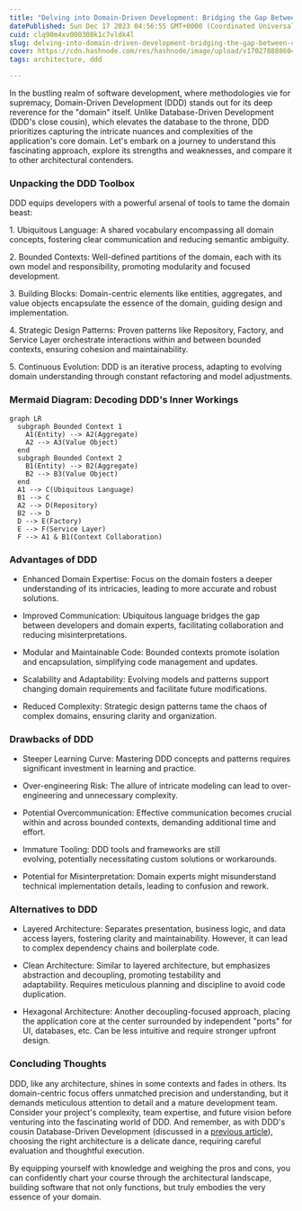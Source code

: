 ```yaml
---
title: "Delving into Domain-Driven Development: Bridging the Gap Between Code and Reality"
datePublished: Sun Dec 17 2023 04:56:55 GMT+0000 (Coordinated Universal Time)
cuid: clq90m4xv000308k1c7vldk4l
slug: delving-into-domain-driven-development-bridging-the-gap-between-code-and-reality
cover: https://cdn.hashnode.com/res/hashnode/image/upload/v1702788886044/fbf4a1cf-ad5f-419b-9a5b-ca17e1e9c0f7.jpeg
tags: architecture, ddd

---
```


In the bustling realm of software development, where methodologies vie for supremacy, Domain-Driven Development (DDD) stands out for its deep reverence for the "domain" itself. Unlike Database-Driven Development (DDD's close cousin), which elevates the database to the throne, DDD prioritizes capturing the intricate nuances and complexities of the application's core domain. Let's embark on a journey to understand this fascinating approach, explore its strengths and weaknesses, and compare it to other architectural contenders.

### Unpacking the DDD Toolbox

DDD equips developers with a powerful arsenal of tools to tame the domain beast:

1\. Ubiquitous Language: A shared vocabulary encompassing all domain concepts, fostering clear communication and reducing semantic ambiguity.

2\. Bounded Contexts: Well-defined partitions of the domain, each with its own model and responsibility, promoting modularity and focused development.

3\. Building Blocks: Domain-centric elements like entities, aggregates, and value objects encapsulate the essence of the domain, guiding design and implementation.

4\. Strategic Design Patterns: Proven patterns like Repository, Factory, and Service Layer orchestrate interactions within and between bounded contexts, ensuring cohesion and maintainability.

5\. Continuous Evolution: DDD is an iterative process, adapting to evolving domain understanding through constant refactoring and model adjustments.

### Mermaid Diagram: Decoding DDD's Inner Workings

```mermaid
graph LR
  subgraph Bounded Context 1
    A1(Entity) --> A2(Aggregate)
    A2 --> A3(Value Object)
  end
  subgraph Bounded Context 2
    B1(Entity) --> B2(Aggregate)
    B2 --> B3(Value Object)
  end
  A1 --> C(Ubiquitous Language)
  B1 --> C
  A2 --> D(Repository)
  B2 --> D
  D --> E(Factory)
  E --> F(Service Layer)
  F --> A1 & B1(Context Collaboration)
```

### Advantages of DDD

* Enhanced Domain Expertise: Focus on the domain fosters a deeper understanding of its intricacies, leading to more accurate and robust solutions.
    
* Improved Communication: Ubiquitous language bridges the gap between developers and domain experts, facilitating collaboration and reducing misinterpretations.
    
* Modular and Maintainable Code: Bounded contexts promote isolation and encapsulation, simplifying code management and updates.
    
* Scalability and Adaptability: Evolving models and patterns support changing domain requirements and facilitate future modifications.
    
* Reduced Complexity: Strategic design patterns tame the chaos of complex domains, ensuring clarity and organization.
    

### Drawbacks of DDD

* Steeper Learning Curve: Mastering DDD concepts and patterns requires significant investment in learning and practice.
    
* Over-engineering Risk: The allure of intricate modeling can lead to over-engineering and unnecessary complexity.
    
* Potential Overcommunication: Effective communication becomes crucial within and across bounded contexts, demanding additional time and effort.
    
* Immature Tooling: DDD tools and frameworks are still evolving, potentially necessitating custom solutions or workarounds.
    
* Potential for Misinterpretation: Domain experts might misunderstand technical implementation details, leading to confusion and rework.
    

### Alternatives to DDD

* Layered Architecture: Separates presentation, business logic, and data access layers, fostering clarity and maintainability. However, it can lead to complex dependency chains and boilerplate code.
    
* Clean Architecture: Similar to layered architecture, but emphasizes abstraction and decoupling, promoting testability and adaptability. Requires meticulous planning and discipline to avoid code duplication.
    
* Hexagonal Architecture: Another decoupling-focused approach, placing the application core at the center surrounded by independent "ports" for UI, databases, etc. Can be less intuitive and require stronger upfront design.
    

### Concluding Thoughts

DDD, like any architecture, shines in some contexts and fades in others. Its domain-centric focus offers unmatched precision and understanding, but it demands meticulous attention to detail and a mature development team. Consider your project's complexity, team expertise, and future vision before venturing into the fascinating world of DDD. And remember, as with DDD's cousin Database-Driven Development (discussed in a [previous article](https://thediligentengineer.com/database-driven-development-architecture-putting-data-at-the-helm)), choosing the right architecture is a delicate dance, requiring careful evaluation and thoughtful execution.

By equipping yourself with knowledge and weighing the pros and cons, you can confidently chart your course through the architectural landscape, building software that not only functions, but truly embodies the very essence of your domain.